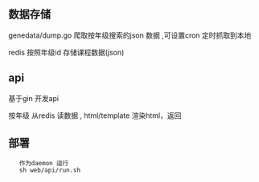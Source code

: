 ## 数据存储
genedata/dump.go 爬取按年级搜索的json 数据 ,可设置cron 定时抓取到本地

redis 按照年级id 存储课程数据(json)
  

## api 
   基于gin 开发api 
   
   按年级  从redis 读数据 , html/template 渲染html，返回
   
## 部署 
 ```apple js
    作为daemon 运行 
    sh web/api/run.sh 
```

